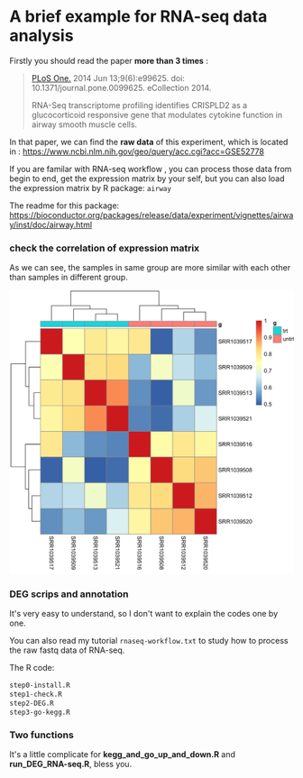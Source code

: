 # A brief example for RNA-seq data analysis 

Firstly you should read the paper **more than 3 times** : 

> [PLoS One.](https://www.ncbi.nlm.nih.gov/pubmed/24926665#) 2014 Jun 13;9(6):e99625. doi: 10.1371/journal.pone.0099625. eCollection 2014.
>
> RNA-Seq transcriptome profiling identifies CRISPLD2 as a glucocorticoid responsive gene that modulates cytokine function in airway smooth muscle cells.

In that paper, we can find the **raw data** of this experiment, which is located in :  https://www.ncbi.nlm.nih.gov/geo/query/acc.cgi?acc=GSE52778 

If you are familar with RNA-seq workflow , you can process those data from begin to end, get the expression matrix by your self, but you can also load the expression matrix by R package: `airway` 

The readme for this package: https://bioconductor.org/packages/release/data/experiment/vignettes/airway/inst/doc/airway.html 

### check the correlation of expression matrix

As we can see, the samples in same group are more similar with each other than samples in different group.

![](figures/cor.png)

### DEG scrips and annotation

It's very easy to understand, so I don't want to explain the codes one by one. 

You can also read my tutorial `rnaseq-workflow.txt` to study how to process the raw fastq data of RNA-seq.

The R code:

```
step0-install.R	
step1-check.R	
step2-DEG.R	
step3-go-kegg.R
```

 

### Two functions

It's a little complicate for **kegg_and_go_up_and_down.R** and **run_DEG_RNA-seq.R**, bless you.